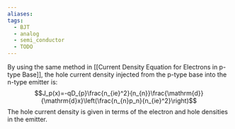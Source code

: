 ```yaml
---
aliases: 
tags:
  - BJT
  - analog
  - semi_conductor
  - TODO
---
```

By using the same method in [[Current Density Equation for Electrons in p-type Base]], the hole current density injected from the p-type base into the n-type emitter is:
$$J_p(x)=-qD_{p}\frac{n_{ie}^2}{n_{n}}\frac{\mathrm{d}}{\mathrm{d}x}\left(\frac{n_{n}p_n}{n_{ie}^2}\right)$$
The hole current density is given in terms of the electron and hole densities in the emitter.